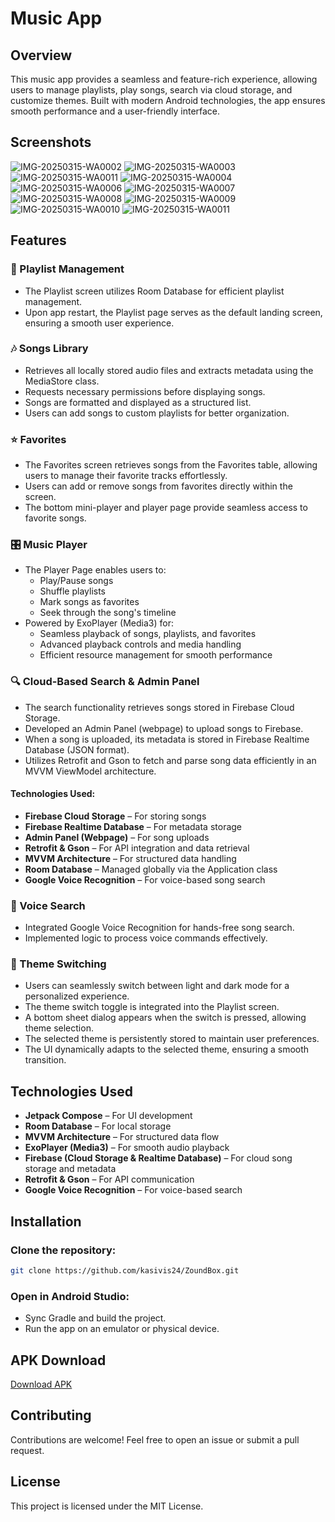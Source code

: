 # Music App

## Overview
This music app provides a seamless and feature-rich experience, allowing users to manage playlists, play songs, search via cloud storage, and customize themes. Built with modern Android technologies, the app ensures smooth performance and a user-friendly interface.


## Screenshots


![IMG-20250315-WA0002](https://github.com/user-attachments/assets/ba7df487-c540-4edd-9af7-1cfc312640d9)
![IMG-20250315-WA0003](https://github.com/user-attachments/assets/d059ff04-e51e-4e61-b2e2-7a7cf41d049c)
![IMG-20250315-WA0011](https://github.com/user-attachments/assets/0b3f7749-8c82-4f05-896a-a9fb036166a8)
![IMG-20250315-WA0004](https://github.com/user-attachments/assets/a18402a5-8941-4c7c-b947-6a7fad4aa90d)
![IMG-20250315-WA0006](https://github.com/user-attachments/assets/90b89ed4-e327-45a0-a33b-b93e303be0ea)
![IMG-20250315-WA0007](https://github.com/user-attachments/assets/dabae672-be5c-4c75-a585-2b42b05c4d42)
![IMG-20250315-WA0008](https://github.com/user-attachments/assets/2ab8f2c4-03f8-4ebb-8ba4-74331dcaf7df)
![IMG-20250315-WA0009](https://github.com/user-attachments/assets/921f2142-65ed-4553-8344-dbdc1400a78d)
![IMG-20250315-WA0010](https://github.com/user-attachments/assets/86346c28-53a6-44a8-83f0-9c22ec787c20)
![IMG-20250315-WA0011](https://github.com/user-attachments/assets/0e5ec1a6-48c7-4a9d-9087-37446029891c)




## Features

### 🎵 Playlist Management
- The Playlist screen utilizes Room Database for efficient playlist management.
- Upon app restart, the Playlist page serves as the default landing screen, ensuring a smooth user experience.

### 🎶 Songs Library
- Retrieves all locally stored audio files and extracts metadata using the MediaStore class.
- Requests necessary permissions before displaying songs.
- Songs are formatted and displayed as a structured list.
- Users can add songs to custom playlists for better organization.

### ⭐ Favorites
- The Favorites screen retrieves songs from the Favorites table, allowing users to manage their favorite tracks effortlessly.
- Users can add or remove songs from favorites directly within the screen.
- The bottom mini-player and player page provide seamless access to favorite songs.

### 🎛️ Music Player
- The Player Page enables users to:
  - Play/Pause songs
  - Shuffle playlists
  - Mark songs as favorites
  - Seek through the song's timeline
- Powered by ExoPlayer (Media3) for:
  - Seamless playback of songs, playlists, and favorites
  - Advanced playback controls and media handling
  - Efficient resource management for smooth performance

### 🔍 Cloud-Based Search & Admin Panel
- The search functionality retrieves songs stored in Firebase Cloud Storage.
- Developed an Admin Panel (webpage) to upload songs to Firebase.
- When a song is uploaded, its metadata is stored in Firebase Realtime Database (JSON format).
- Utilizes Retrofit and Gson to fetch and parse song data efficiently in an MVVM ViewModel architecture.

#### Technologies Used:
- **Firebase Cloud Storage** – For storing songs
- **Firebase Realtime Database** – For metadata storage
- **Admin Panel (Webpage)** – For song uploads
- **Retrofit & Gson** – For API integration and data retrieval
- **MVVM Architecture** – For structured data handling
- **Room Database** – Managed globally via the Application class
- **Google Voice Recognition** – For voice-based song search

### 🎤 Voice Search
- Integrated Google Voice Recognition for hands-free song search.
- Implemented logic to process voice commands effectively.

### 🎨 Theme Switching
- Users can seamlessly switch between light and dark mode for a personalized experience.
- The theme switch toggle is integrated into the Playlist screen.
- A bottom sheet dialog appears when the switch is pressed, allowing theme selection.
- The selected theme is persistently stored to maintain user preferences.
- The UI dynamically adapts to the selected theme, ensuring a smooth transition.

## Technologies Used
- **Jetpack Compose** – For UI development
- **Room Database** – For local storage
- **MVVM Architecture** – For structured data flow
- **ExoPlayer (Media3)** – For smooth audio playback
- **Firebase (Cloud Storage & Realtime Database)** – For cloud song storage and metadata
- **Retrofit & Gson** – For API communication
- **Google Voice Recognition** – For voice-based search


## Installation

### Clone the repository:
```sh
git clone https://github.com/kasivis24/ZoundBox.git
```

### Open in Android Studio:
- Sync Gradle and build the project.
- Run the app on an emulator or physical device.

## APK Download
[Download APK](app-debug.apk)

## Contributing
Contributions are welcome! Feel free to open an issue or submit a pull request.

## License
This project is licensed under the MIT License.


